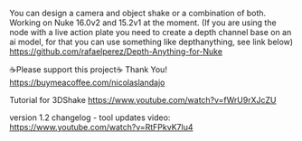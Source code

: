 You can design a camera and object shake or a combination of both.
Working on Nuke 16.0v2 and 15.2v1 at the moment.
(If you are using the node with a live action plate you need to create a depth channel base on an ai model, for that you can use something like depthanything, see link below)
https://github.com/rafaelperez/Depth-Anything-for-Nuke

☕Please support this project☕ Thank You! https://buymeacoffee.com/nicolaslandajo

Tutorial for 3DShake https://www.youtube.com/watch?v=fWrU9rXJcZU

version 1.2 changelog - tool updates video: https://www.youtube.com/watch?v=RtFPkvK7lu4

